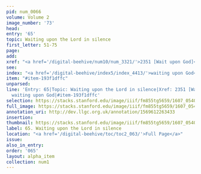 ```yaml
---
pid: num_0066
volume: Volume 2
image_number: '73'
head:
entry: '65'
topic: Waiting upon the Lord in silence
first_letter: 51-75
page:
add:
xref: "<a href='/digital-beehive/num10/num_3321/'>2351 [Wait upon God]</a>"
see:
index: "<a href='/digital-beehive/index5/index_4413/'>waiting upon God</a>"
item: "#item-193f1dffc"
unparsed:
line: 'Entry: 65|Topic: Waiting upon the Lord in silence|Xref: 2351 [Wait upon God]|Index:
  waiting upon God|#item-193f1dffc'
selection: https://stacks.stanford.edu/image/iiif/fm855tg5659/1607_0540/308,2064,3023,566/full/0/default.jpg
full_image: https://stacks.stanford.edu/image/iiif/fm855tg5659/1607_0540/full/full/0/default.jpg
annotation_uri: http://dev.llgc.org.uk/annotation/1569612263433
insertion:
thumbnail: https://stacks.stanford.edu/image/iiif/fm855tg5659/1607_0540/308,2064,600,180/250,/0/default.jpg
label: 65. Waiting upon the Lord in silence
location: "<a href='/digital-beehive/toc/toc2_063/'>Full Page</a>"
issue:
also_in_entry:
order: '065'
layout: alpha_item
collection: num1
---
```

